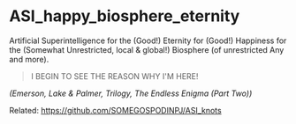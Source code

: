 # ASI_happy_biosphere_eternity
Artificial Superintelligence for the (Good!) Eternity for (Good!) Happiness for the (Somewhat Unrestricted, local & global!) Biosphere (of unrestricted Any and more).

<blockquote>I BEGIN TO SEE THE REASON WHY I'M HERE!</blockquote> <i>(Emerson, Lake & Palmer, Trilogy, The Endless Enigma (Part Two))</i>

Related: https://github.com/SOMEGOSPODINPJ/ASI_knots

